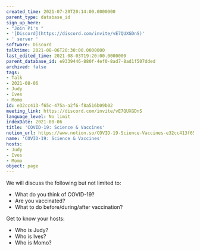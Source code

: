 ```yaml
---
created_time: 2021-07-20T20:14:00.0000000
parent_type: database_id
sign_up_here:
- "Join Pi's "
- '[Discord](https://discord.com/invite/vE7QUXGDnS)'
- ' server '
software: Discord
talktime: 2021-08-06T20:30:00.0000000
last_edited_time: 2021-08-03T19:20:00.0000000
parent_database_id: e9339446-880f-4ef0-8ad7-8ad1f507dded
archived: false
tags:
- Talk
- 2021-08-06
- Judy
- Ives
- Momo
id: e32cc413-f65c-475a-a2f6-f8a516b09b02
meeting_link: https://discord.com/invite/vE7QUXGDnS
language_level: No limit
indexDate: 2021-08-06
title: 'COVID-19: Science & Vaccines'
notion_url: https://www.notion.so/COVID-19-Science-Vaccines-e32cc413f65c475aa2f6f8a516b09b02
name: 'COVID-19: Science & Vaccines'
hosts:
- Judy
- Ives
- Momo
object: page
---
```



We will discuss the following but not limited to:
   - What do you think of COVID-19?
   - Are you vaccinated?
   - What to do before/during/after vaccination?

Get to know your hosts:
   - Who is Judy?
   - Who is Ives?
   - Who is Momo?



